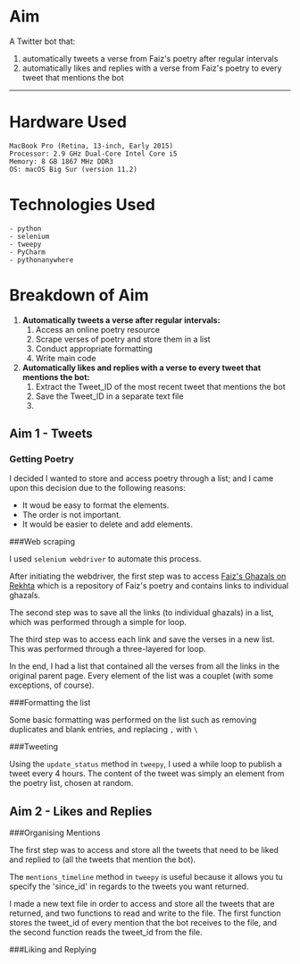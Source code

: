 # Aim

A Twitter bot that:

1. automatically tweets a verse from Faiz's poetry after regular intervals
2. automatically likes and replies with a verse from Faiz's poetry to every tweet that mentions the bot

---

# Hardware Used

```
MacBook Pro (Retina, 13-inch, Early 2015)
Processor: 2.9 GHz Dual-Core Intel Core i5
Memory: 8 GB 1867 MHz DDR3
OS: macOS Big Sur (version 11.2)
```

# Technologies Used

```
- python
- selenium
- tweepy
- PyCharm
- pythonanywhere
```

# Breakdown of Aim

1. **Automatically tweets a verse after regular intervals:**
    1. Access an online poetry resource
    2. Scrape verses of poetry and store them in a list
    3. Conduct appropriate formatting
    4. Write main code
2. **Automatically likes and replies with a verse to every tweet that mentions the bot:**
    1. Extract the Tweet_ID of the most recent tweet that mentions the bot
    2. Save the Tweet_ID in a separate text file
    3. 

## Aim 1 - Tweets

### Getting Poetry

I decided I wanted to store and access poetry  through a list; and I came upon this decision due to the following reasons:

- It woud be easy to format the elements.
- The order is not important.
- It would be easier to delete and add elements.

###Web scraping

I used ```selenium webdriver``` to automate this process.

After initiating the webdriver, the first step was to access [Faiz's Ghazals on Rekhta](https://www.rekhta.org/poets/faiz-ahmad-faiz/ghazals) which is a repository of Faiz's poetry and contains links to individual ghazals.

The second step was to save all the links (to individual ghazals) in a list, which was performed through a simple for loop.

The third step was to access each link and save the verses in a new list. This was performed through a three-layered for loop.

In the end, I had a list that contained all the verses from all the links in the original parent page. Every element of the list was a couplet (with some exceptions, of course).

###Formatting the list

Some basic formatting was performed on the list such as removing duplicates and blank entries, and replacing `,` with `\`

###Tweeting

Using the ```update_status``` method in ```tweepy```, I used a while loop to publish a tweet every 4 hours. The content of the tweet was simply an element from the poetry list, chosen at random.

## Aim 2 - Likes and Replies

###Organising Mentions

The first step was to access and store all the tweets that need to be liked and replied to (all the tweets that mention the bot).

The `mentions_timeline` method in `tweepy` is useful because it allows you tu specify the 'since_id' in regards to the tweets you want returned.

I made a new text file in order to access and store all the tweets that are returned, and two functions to read and write to the file.
The first function stores the tweet_id of every mention that the bot receives to the file, and the second function reads the tweet_id from the file.

###Liking and Replying

